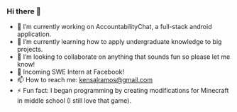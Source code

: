 ### Hi there 👋

- 🔭 I’m currently working on AccountabilityChat, a full-stack android application.
- 🌱 I’m currently learning how to apply undergraduate knowledge to big projects.
- 👯 I’m looking to collaborate on anything that sounds fun so please let me know!
- 🤔 Incoming SWE Intern at Facebook!
- 📫 How to reach me: kensalramos@gmail.com
- ⚡ Fun fact: I began programming by creating modifications for Minecraft in middle school (I still love that game).
